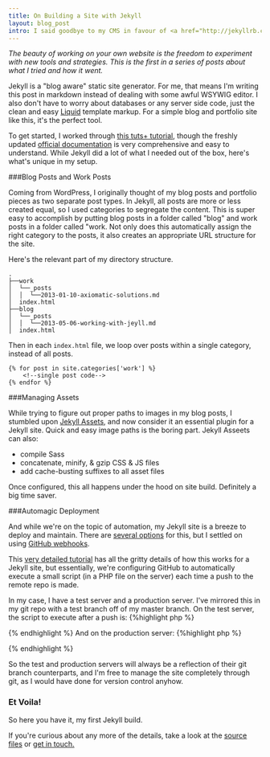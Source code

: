 ```yaml
---
title: On Building a Site with Jekyll
layout: blog_post
intro: I said goodbye to my CMS in favour of <a href="http://jekyllrb.com">Jekyll</a> and I couldn't be happier.  A++++ would build again.
---
```


*The beauty of working on your own website is the freedom to experiment with new tools and strategies. This is the first in a series of posts about what I tried and how it went.*

Jekyll is a "blog aware" static site generator. For me, that means I'm writing this post in markdown instead of dealing with some awful WSYWIG editor.  I also don't have to worry about databases or any server side code, just the clean and easy [Liquid](https://github.com/Shopify/liquid) template markup. For a simple blog and portfolio site like this, it's the perfect tool. 

To get started, I worked through [this tuts+ tutorial](http://net.tutsplus.com/tutorials/other/building-static-sites-with-jekyll/), though the freshly updated [official documentation](http://jekyllrb.com/docs) is very comprehensive and easy to understand. While Jekyll did a lot of what I needed out of the box, here's what's unique in my setup.

###Blog Posts and Work Posts

Coming from WordPress, I originally thought of my blog posts and portfolio pieces as two separate post types.  In Jekyll, all posts are more or less created equal, so I used categories to segregate the content. This is super easy to accomplish by putting blog posts in a folder called "blog" and work posts in a folder called "work. Not only does this automatically assign the right category to the posts, it also creates an appropriate URL structure for the site. 

Here's the relevant part of my directory structure.

    .
    ├──work
    │  └──_posts
    │  │  └──2013-01-10-axiomatic-solutions.md
    │  index.html
    ├──blog
    │  └──_posts
    │  │  └──2013-05-06-working-with-jeyll.md
    │  index.html

Then in each `index.html` file, we loop over posts within a single category, instead of all posts.

<pre><code>&#123;% for post in site.categories['work'] %&#125;
    &lt;!--single post code--&gt;
&#123;% endfor %&#125;
</code></pre>

###Managing Assets

While trying to figure out proper paths to images in my blog posts, I stumbled upon [Jekyll Assets](https://github.com/ixti/jekyll-assets), and now consider it an essential plugin for a Jekyll site. Quick and easy image paths is the boring part. Jekyll Asseets can also:
* compile Sass
* concatenate, minify, &amp; gzip CSS &amp; JS files
* add cache-busting suffixes to all asset files

Once configured, this all happens under the hood on site build. Definitely a big time saver.  

###Automagic Deployment

And while we're on the topic of automation, my Jekyll site is a breeze to deploy and maintain. There are [several options](http://jekyllrb.com/docs/deployment-methods/) for this, but I settled on using [GitHub webhooks](https://help.github.com/articles/post-receive-hooks).

This [very detailed tutorial](http://zacht.me/zacht/site/articles/Deploy-Jekyll-With-A-Github-Webhook/) has all the gritty details of how this works for a Jekyll site, but essentially, we're configuring GitHub to automatically execute a small script (in a PHP file on the server) each time a push to the remote repo is made.  

In my case, I have a test server and a production server. I've mirrored this in my git repo with a test branch off of my master branch.  On the test server, the script to execute after a push is:
{%highlight php %}
<?php `git pull origin test`; ?>
{% endhighlight %}
And on the production server:
{%highlight php %}
<?php `git pull`; ?>
{% endhighlight %}

So the test and production servers will always be a reflection of their git branch counterparts, and I'm free to manage the site completely through git, as I would have done for version control anyhow.

### Et Voila!

So here you have it, my first Jekyll build. 

If you're curious about any more of the details, take a look at the [source files](https://github.com/brenna/brennaobrien.com) or [get in touch.](mailto:hi@brennaobrien.com)